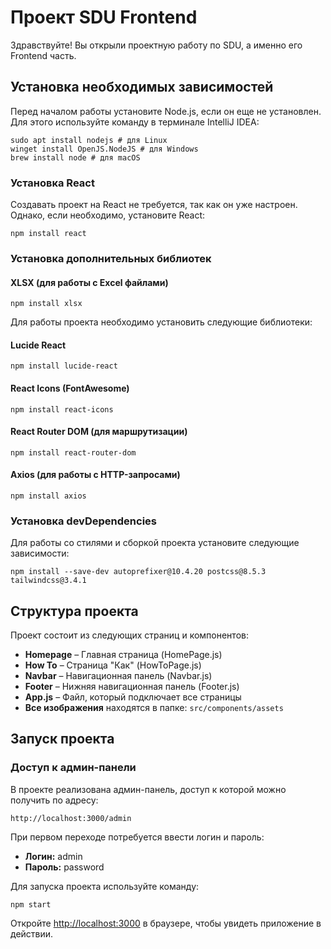 # Проект SDU Frontend

Здравствуйте! Вы открыли проектную работу по SDU, а именно его Frontend часть.

## Установка необходимых зависимостей

Перед началом работы установите Node.js, если он еще не установлен. Для этого используйте команду в терминале IntelliJ IDEA:
```
sudo apt install nodejs # для Linux
winget install OpenJS.NodeJS # для Windows
brew install node # для macOS
```

### Установка React

Создавать проект на React не требуется, так как он уже настроен. Однако, если необходимо, установите React:
```
npm install react
```

### Установка дополнительных библиотек

#### XLSX (для работы с Excel файлами)
```
npm install xlsx
```

Для работы проекта необходимо установить следующие библиотеки:

#### Lucide React
```
npm install lucide-react
```

#### React Icons (FontAwesome)
```
npm install react-icons
```

#### React Router DOM (для маршрутизации)
```
npm install react-router-dom
```

#### Axios (для работы с HTTP-запросами)
```
npm install axios
```

### Установка devDependencies

Для работы со стилями и сборкой проекта установите следующие зависимости:
```
npm install --save-dev autoprefixer@10.4.20 postcss@8.5.3 tailwindcss@3.4.1
```

## Структура проекта

Проект состоит из следующих страниц и компонентов:

- **Homepage** – Главная страница (HomePage.js)
- **How To** – Страница "Как" (HowToPage.js)
- **Navbar** – Навигационная панель (Navbar.js)
- **Footer** – Нижняя навигационная панель (Footer.js)
- **App.js** – Файл, который подключает все страницы
- **Все изображения** находятся в папке: `src/components/assets`

## Запуск проекта

### Доступ к админ-панели

В проекте реализована админ-панель, доступ к которой можно получить по адресу:
```
http://localhost:3000/admin
```

При первом переходе потребуется ввести логин и пароль:
- **Логин:** admin
- **Пароль:** password


Для запуска проекта используйте команду:
```
npm start
```

Откройте [http://localhost:3000](http://localhost:3000) в браузере, чтобы увидеть приложение в действии.

